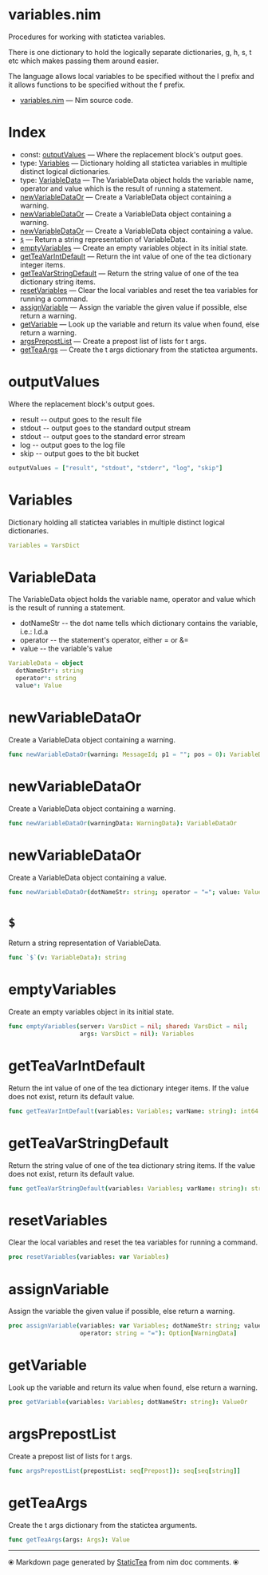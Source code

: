 # variables.nim

Procedures for working with statictea variables.

There is one dictionary to hold the logically separate dictionaries,
g, h, s, t etc which makes passing them around easier.

The language allows local variables to be specified without the l
prefix and it allows functions to be specified without the f prefix.


* [variables.nim](../src/variables.nim) &mdash; Nim source code.
# Index

* const: [outputValues](#outputvalues) &mdash; Where the replacement block's output goes.
* type: [Variables](#variables) &mdash; Dictionary holding all statictea variables in multiple distinct logical dictionaries.
* type: [VariableData](#variabledata) &mdash; The VariableData object holds the variable name, operator and
value which is the result of running a statement.
* [newVariableDataOr](#newvariabledataor) &mdash; Create a VariableData object containing a warning.
* [newVariableDataOr](#newvariabledataor-1) &mdash; Create a VariableData object containing a warning.
* [newVariableDataOr](#newvariabledataor-2) &mdash; Create a VariableData object containing a value.
* [`$`](#) &mdash; Return a string representation of VariableData.
* [emptyVariables](#emptyvariables) &mdash; Create an empty variables object in its initial state.
* [getTeaVarIntDefault](#getteavarintdefault) &mdash; Return the int value of one of the tea dictionary integer items.
* [getTeaVarStringDefault](#getteavarstringdefault) &mdash; Return the string value of one of the tea dictionary string items.
* [resetVariables](#resetvariables) &mdash; Clear the local variables and reset the tea variables for running a command.
* [assignVariable](#assignvariable) &mdash; Assign the variable the given value if possible, else return a warning.
* [getVariable](#getvariable) &mdash; Look up the variable and return its value when found, else return a warning.
* [argsPrepostList](#argsprepostlist) &mdash; Create a prepost list of lists for t args.
* [getTeaArgs](#getteaargs) &mdash; Create the t args dictionary from the statictea arguments.

# outputValues

Where the replacement block's output goes.
* result -- output goes to the result file
* stdout -- output goes to the standard output stream
* stdout -- output goes to the standard error stream
* log -- output goes to the log file
* skip -- output goes to the bit bucket

```nim
outputValues = ["result", "stdout", "stderr", "log", "skip"]
```

# Variables

Dictionary holding all statictea variables in multiple distinct logical dictionaries.

```nim
Variables = VarsDict
```

# VariableData

The VariableData object holds the variable name, operator and
value which is the result of running a statement.

* dotNameStr -- the dot name tells which dictionary contains
the variable, i.e.: l.d.a
* operator -- the statement's operator, either = or &=
* value -- the variable's value

```nim
VariableData = object
  dotNameStr*: string
  operator*: string
  value*: Value

```

# newVariableDataOr

Create a VariableData object containing a warning.

```nim
func newVariableDataOr(warning: MessageId; p1 = ""; pos = 0): VariableDataOr
```

# newVariableDataOr

Create a VariableData object containing a warning.

```nim
func newVariableDataOr(warningData: WarningData): VariableDataOr
```

# newVariableDataOr

Create a VariableData object containing a value.

```nim
func newVariableDataOr(dotNameStr: string; operator = "="; value: Value): VariableDataOr
```

# `$`

Return a string representation of VariableData.

```nim
func `$`(v: VariableData): string
```

# emptyVariables

Create an empty variables object in its initial state.

```nim
func emptyVariables(server: VarsDict = nil; shared: VarsDict = nil;
                    args: VarsDict = nil): Variables
```

# getTeaVarIntDefault

Return the int value of one of the tea dictionary integer items. If the value does not exist, return its default value.

```nim
func getTeaVarIntDefault(variables: Variables; varName: string): int64
```

# getTeaVarStringDefault

Return the string value of one of the tea dictionary string items. If the value does not exist, return its default value.

```nim
func getTeaVarStringDefault(variables: Variables; varName: string): string
```

# resetVariables

Clear the local variables and reset the tea variables for running a command.

```nim
proc resetVariables(variables: var Variables)
```

# assignVariable

Assign the variable the given value if possible, else return a warning.

```nim
proc assignVariable(variables: var Variables; dotNameStr: string; value: Value;
                    operator: string = "="): Option[WarningData]
```

# getVariable

Look up the variable and return its value when found, else return a warning.

```nim
proc getVariable(variables: Variables; dotNameStr: string): ValueOr
```

# argsPrepostList

Create a prepost list of lists for t args.

```nim
func argsPrepostList(prepostList: seq[Prepost]): seq[seq[string]]
```

# getTeaArgs

Create the t args dictionary from the statictea arguments.

```nim
func getTeaArgs(args: Args): Value
```


---
⦿ Markdown page generated by [StaticTea](https://github.com/flenniken/statictea/) from nim doc comments. ⦿
